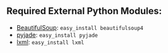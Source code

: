 ## Required External Python Modules:
- [BeautifulSoup](http://www.crummy.com/software/BeautifulSoup/bs4/doc/): `easy_install beautifulsoup4`
- [pyjade](http://pypi.python.org/pypi/pyjade): `easy_install pyjade`
- [lxml](http://lxml.de/index.html): `easy_install lxml`
